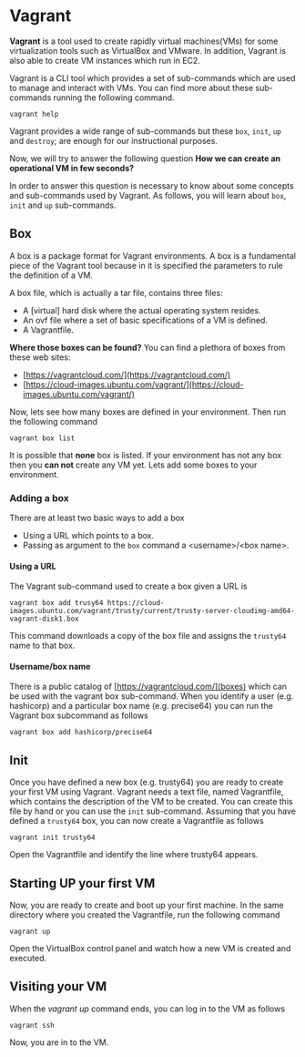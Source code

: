 # Vagrant

**Vagrant** is a tool used to create rapidly virtual machines(VMs) for some virtualization tools such as VirtualBox and VMware. 
In addition, Vagrant is also able to create VM instances which run in EC2.

Vagrant is a CLI tool which provides a set of sub-commands which are used to manage and interact with VMs. 
You can find more about these sub-commands running the following command.

```
vagrant help
```

Vagrant provides a wide range of sub-commands but these  `box`, `init`, `up` and `destroy`; are enough for our instructional purposes. 

Now, we will try to answer the following question **How we can create an operational VM in few seconds?**

In order to answer this question is necessary to know about some concepts and sub-commands used by Vagrant. 
As follows, you will learn about `box`, `init` and `up` sub-commands.

## Box

A box is a package format for Vagrant environments. 
A box is a fundamental piece of the Vagrant tool because in it is specified the parameters to rule the definition of a VM.

A box file, which is actually a tar file, contains three files:

- A [virtual] hard disk where the actual operating system resides.
- An ovf file where a set of basic specifications of a VM is defined.
- A Vagrantfile.

**Where those boxes can be found?**
You can find a plethora of boxes from these web sites:

- [https://vagrantcloud.com/](https://vagrantcloud.com/)
- [https://cloud-images.ubuntu.com/vagrant/](https://cloud-images.ubuntu.com/vagrant/)

Now, lets see how many boxes are defined in your environment. 
Then run the following command

```
vagrant box list
```

It is possible that **none** box is listed.
If your environment has not any box then you **can not** create any VM yet.
Lets add some boxes to your environment.

### Adding a box

There are at least two basic ways to add a box 

- Using a URL which points to a box.
- Passing as argument to the `box` command a &lt;username&gt;/&lt;box name&gt;.

#### Using a URL

The Vagrant sub-command used to create a box given a URL is

```
vagrant box add trusy64 https://cloud-images.ubuntu.com/vagrant/trusty/current/trusty-server-cloudimg-amd64-vagrant-disk1.box
```

This command downloads a copy of the box file and assigns the `trusty64` name to that box.

#### Username/box name

There is a public catalog of [https://vagrantcloud.com/](boxes) which can be used with the vagrant box sub-command.
When you identify a user (e.g. hashicorp) and a particular box name (e.g. precise64) you can run the Vagrant box subcommand as follows

```
vagrant box add hashicorp/precise64
```

## Init

Once you have defined a new box (e.g. trusty64) you are ready to create your first VM using Vagrant. 
Vagrant needs a text file, named Vagrantfile, which contains the description of the VM to be created. 
You can create this file by hand or you can use the `init` sub-command.
Assuming that you have defined a `trusty64` box, you can now create a Vagrantfile as follows

```
vagrant init trusty64
```

Open the Vagrantfile and identify the line where trusty64 appears.

## Starting UP your first VM

Now, you are ready to create and boot up your first machine.
In the same directory where you created the Vagrantfile, run the following command

```
vagrant up
```

Open the VirtualBox control panel and watch how a new VM is created and executed.

## Visiting your VM

When the *vagrant up* command ends, you can log in to the VM as follows

```
vagrant ssh
```

Now, you are in to the VM.
